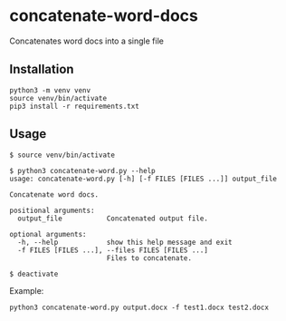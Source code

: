 # concatenate-word-docs
Concatenates word docs into a single file

## Installation
```
python3 -m venv venv
source venv/bin/activate
pip3 install -r requirements.txt
```

## Usage
```
$ source venv/bin/activate

$ python3 concatenate-word.py --help
usage: concatenate-word.py [-h] [-f FILES [FILES ...]] output_file

Concatenate word docs.

positional arguments:
  output_file           Concatenated output file.

optional arguments:
  -h, --help            show this help message and exit
  -f FILES [FILES ...], --files FILES [FILES ...]
                        Files to concatenate.

$ deactivate
```

Example:
```
python3 concatenate-word.py output.docx -f test1.docx test2.docx
```
